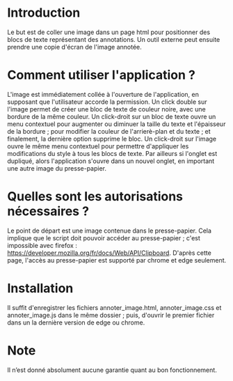 # Introduction
Le but est de coller une image dans un page html pour positionner des blocs de texte représentant des annotations. Un outil externe peut ensuite prendre une copie d'écran de l'image annotée.
# Comment utiliser l'application ?
L'image est immédiatement collée à l'ouverture de l'application, en supposant que l'utilisateur accorde la permission.
Un click double sur l'image permet de créer une bloc de texte de couleur noire, avec une bordure de la même couleur.
Un click-droit sur un bloc de texte ouvre un menu contextuel pour augmenter ou diminuer la taille du texte et l'épaisseur de la bordure ; pour modifier la couleur de l'arrierè-plan et du texte ; et finalement, la dernière option supprime le bloc.
Un click-droit sur l'image ouvre le même menu contextuel pour permettre d'appliquer les modifications du style à tous les blocs de texte.
Par ailleurs si l'onglet est dupliqué, alors l'application s'ouvre dans un nouvel onglet, en important une autre image du presse-papier.
# Quelles sont les autorisations nécessaires ?
Le point de départ est une image contenue dans le presse-papier.
Cela implique que le script doit pouvoir accéder au presse-papier ; c'est impossible avec firefox :
https://developer.mozilla.org/fr/docs/Web/API/Clipboard.
D'après cette page, l'accès au presse-papier est supporté par chrome et edge seulement.
# Installation
Il suffit d'enregistrer les fichiers annoter_image.html, annoter_image.css et annoter_image.js dans le même dossier ; puis, d'ouvrir le premier fichier dans un la dernière version de edge ou chrome.
# Note
Il n’est donné absolument aucune garantie quant au bon fonctionnement.

